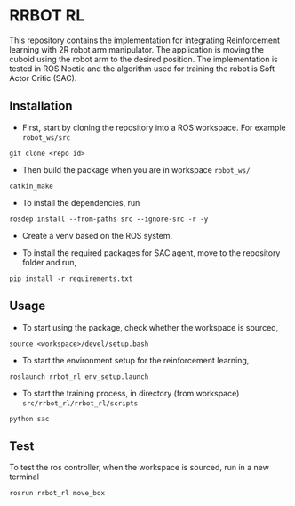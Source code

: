 # RRBOT RL

This repository contains the implementation for integrating Reinforcement learning with 2R robot arm manipulator. The application is moving the cuboid using the robot arm to the desired position. The implementation is tested in ROS Noetic and the algorithm used for training the robot is Soft Actor Critic (SAC).

## Installation

 - First, start by cloning the repository into a ROS workspace. For example `robot_ws/src`

```
git clone <repo id>
```

 - Then build the package when you are in workspace `robot_ws/`

```
catkin_make
```

 - To install the dependencies, run

```
rosdep install --from-paths src --ignore-src -r -y
```

 - Create a venv based on the ROS system.

 - To install the required packages for SAC agent, move to the repository folder and run,

```
pip install -r requirements.txt
```

## Usage

 - To start using the package, check whether the workspace is sourced,

```
source <workspace>/devel/setup.bash
```

 - To start the environment setup for the reinforcement learning,

```
roslaunch rrbot_rl env_setup.launch
```

 - To start the training process, in directory (from workspace) `src/rrbot_rl/rrbot_rl/scripts`

```
python sac
```

## Test

To test the ros controller, when the workspace is sourced, run in a new terminal

```
rosrun rrbot_rl move_box
```

